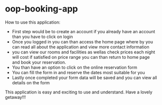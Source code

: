 # oop-booking-app
 
 How to use this application:

 * First step would be to create an account if you already have an account than you have to click on login
 * Once you logged in you can than access the home page where by you can read all about the application and view more contact information
 * you can view our rooms and facilities as wellas check prices each night will cost if satisfied on price range you can than return to home page and book your reservation.
 * You than have an option to click on the online reservation form
 * You can fill the form in and reserve the dates most suitable for you
 * Lastly once completed your form data will be saved and you can view all details on the form
 

 This application is easy and exciting to use and understand.
 Have a lovely getaway!!!